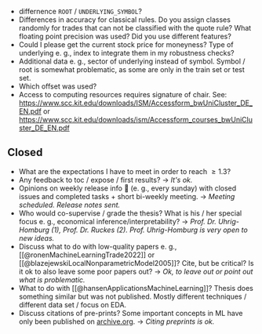- differnence `ROOT` / `UNDERLYING_SYMBOL`?
- Differences in accuracy for classical rules. Do you assign classes randomly for trades that can not be classified with the quote rule? What floating point precision was used? Did you use different features?
- Could I please get the current stock price for moneyness? Type of underlying e. g., index to integrate them in my robustness checks?
- Additional data e. g., sector of underlying instead of symbol. Symbol / root is somewhat problematic, as some are only in the train set or test set.
- Which offset was used?
- Access to computing resources requires signature of chair. See: https://www.scc.kit.edu/downloads/ISM/Accessform_bwUniCluster_DE_EN.pdf or  https://www.scc.kit.edu/downloads/ism/Accessform_courses_bwUniCluster_DE_EN.pdf

## Closed
- What are the expectations I have to meet in order to reach $\geq 1.3$?
- Any feedback to toc / expose / first results? -> *It's ok.*
- Opinions on weekly release info 📧 (e. g., every sunday) with closed issues and completed tasks + short bi-weekly meeting. -> *Meeting scheduled. Release notes sent.*
- Who would co-supervise / grade the thesis? What is his / her special focus e. g., economical inference/interpretability? -> *Prof. Dr. Uhrig-Homburg (1), Prof. Dr. Ruckes (2). Prof. Uhrig-Homburg is very open to new ideas.* 
- Discuss what to do with low-quality papers e. g., [[@ronenMachineLearningTrade2022]] or [[@blazejewskiLocalNonparametricModel2005]]? Cite, but be critical? Is it ok to also leave some poor papers out? -> *Ok, to leave out or point out what is problematic.*
- What to do with [[@hansenApplicationsMachineLearning]]? Thesis does something similar but was not published. Mostly different techniques / different data set / focus on EDA.
- Discuss citations of pre-prints? Some important concepts in ML have only been published on [archive.org](www.archive.org). -> *Citing preprints is ok.*